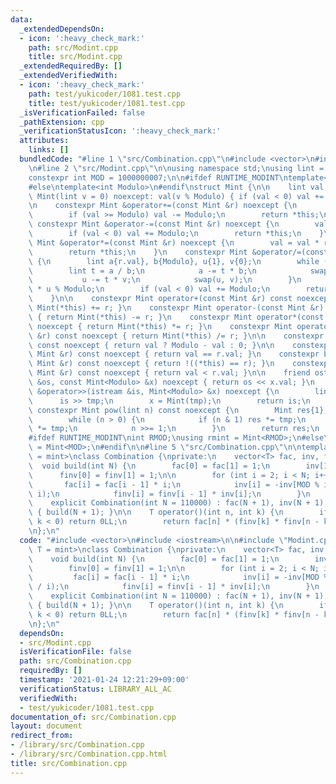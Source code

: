 ```yaml
---
data:
  _extendedDependsOn:
  - icon: ':heavy_check_mark:'
    path: src/Modint.cpp
    title: src/Modint.cpp
  _extendedRequiredBy: []
  _extendedVerifiedWith:
  - icon: ':heavy_check_mark:'
    path: test/yukicoder/1081.test.cpp
    title: test/yukicoder/1081.test.cpp
  _isVerificationFailed: false
  _pathExtension: cpp
  _verificationStatusIcon: ':heavy_check_mark:'
  attributes:
    links: []
  bundledCode: "#line 1 \"src/Combination.cpp\"\n#include <vector>\n#include <iostream>\n\
    \n#line 2 \"src/Modint.cpp\"\n\nusing namespace std;\nusing lint = long long;\n\
    constexpr int MOD = 1000000007;\n\n#ifdef RUNTIME_MODINT\ntemplate<int &Modulo>\n\
    #else\ntemplate<int Modulo>\n#endif\nstruct Mint {\n\n    lint val;\n    constexpr\
    \ Mint(lint v = 0) noexcept: val(v % Modulo) { if (val < 0) val += Modulo; }\n\
    \n    constexpr Mint &operator+=(const Mint &r) noexcept {\n        val += r.val;\n\
    \        if (val >= Modulo) val -= Modulo;\n        return *this;\n    }\n   \
    \ constexpr Mint &operator-=(const Mint &r) noexcept {\n        val -= r.val;\n\
    \        if (val < 0) val += Modulo;\n        return *this;\n    }\n    constexpr\
    \ Mint &operator*=(const Mint &r) noexcept {\n        val = val * r.val % Modulo;\n\
    \        return *this;\n    }\n    constexpr Mint &operator/=(const Mint &r) noexcept\
    \ {\n        lint a{r.val}, b{Modulo}, u{1}, v{0};\n        while (b) {\n    \
    \        lint t = a / b;\n            a -= t * b;\n            swap(a, b);\n \
    \           u -= t * v;\n            swap(u, v);\n        }\n        val = val\
    \ * u % Modulo;\n        if (val < 0) val += Modulo;\n        return *this;\n\
    \    }\n\n    constexpr Mint operator+(const Mint &r) const noexcept { return\
    \ Mint(*this) += r; }\n    constexpr Mint operator-(const Mint &r) const noexcept\
    \ { return Mint(*this) -= r; }\n    constexpr Mint operator*(const Mint &r) const\
    \ noexcept { return Mint(*this) *= r; }\n    constexpr Mint operator/(const Mint\
    \ &r) const noexcept { return Mint(*this) /= r; }\n\n    constexpr Mint operator-()\
    \ const noexcept { return val ? Modulo - val : 0; }\n\n    constexpr bool operator==(const\
    \ Mint &r) const noexcept { return val == r.val; }\n    constexpr bool operator!=(const\
    \ Mint &r) const noexcept { return !((*this) == r); }\n    constexpr bool operator<(const\
    \ Mint &r) const noexcept { return val < r.val; }\n\n    friend ostream &operator<<(ostream\
    \ &os, const Mint<Modulo> &x) noexcept { return os << x.val; }\n    friend istream\
    \ &operator>>(istream &is, Mint<Modulo> &x) noexcept {\n        lint tmp;\n  \
    \      is >> tmp;\n        x = Mint(tmp);\n        return is;\n    }\n\n    [[nodiscard]]\
    \ constexpr Mint pow(lint n) const noexcept {\n        Mint res{1}, tmp{*this};\n\
    \        while (n > 0) {\n            if (n & 1) res *= tmp;\n            tmp\
    \ *= tmp;\n            n >>= 1;\n        }\n        return res;\n    }\n};\n\n\
    #ifdef RUNTIME_MODINT\nint RMOD;\nusing rmint = Mint<RMOD>;\n#else\nusing mint\
    \ = Mint<MOD>;\n#endif\n\n#line 5 \"src/Combination.cpp\"\n\ntemplate<class T\
    \ = mint>\nclass Combination {\nprivate:\n    vector<T> fac, inv, finv;\n\n  \
    \  void build(int N) {\n        fac[0] = fac[1] = 1;\n        inv[1] = 1;\n  \
    \      finv[0] = finv[1] = 1;\n\n        for (int i = 2; i < N; i++) {\n     \
    \       fac[i] = fac[i - 1] * i;\n            inv[i] = -inv[MOD % i] * (MOD /\
    \ i);\n            finv[i] = finv[i - 1] * inv[i];\n        }\n    }\n\npublic:\n\
    \    explicit Combination(int N = 110000) : fac(N + 1), inv(N + 1), finv(N + 1)\
    \ { build(N + 1); }\n\n    T operator()(int n, int k) {\n        if (n < k ||\
    \ k < 0) return 0LL;\n        return fac[n] * (finv[k] * finv[n - k]);\n    }\n\
    \n};\n"
  code: "#include <vector>\n#include <iostream>\n\n#include \"Modint.cpp\"\n\ntemplate<class\
    \ T = mint>\nclass Combination {\nprivate:\n    vector<T> fac, inv, finv;\n\n\
    \    void build(int N) {\n        fac[0] = fac[1] = 1;\n        inv[1] = 1;\n\
    \        finv[0] = finv[1] = 1;\n\n        for (int i = 2; i < N; i++) {\n   \
    \         fac[i] = fac[i - 1] * i;\n            inv[i] = -inv[MOD % i] * (MOD\
    \ / i);\n            finv[i] = finv[i - 1] * inv[i];\n        }\n    }\n\npublic:\n\
    \    explicit Combination(int N = 110000) : fac(N + 1), inv(N + 1), finv(N + 1)\
    \ { build(N + 1); }\n\n    T operator()(int n, int k) {\n        if (n < k ||\
    \ k < 0) return 0LL;\n        return fac[n] * (finv[k] * finv[n - k]);\n    }\n\
    \n};\n"
  dependsOn:
  - src/Modint.cpp
  isVerificationFile: false
  path: src/Combination.cpp
  requiredBy: []
  timestamp: '2021-01-24 12:21:29+09:00'
  verificationStatus: LIBRARY_ALL_AC
  verifiedWith:
  - test/yukicoder/1081.test.cpp
documentation_of: src/Combination.cpp
layout: document
redirect_from:
- /library/src/Combination.cpp
- /library/src/Combination.cpp.html
title: src/Combination.cpp
---
```


